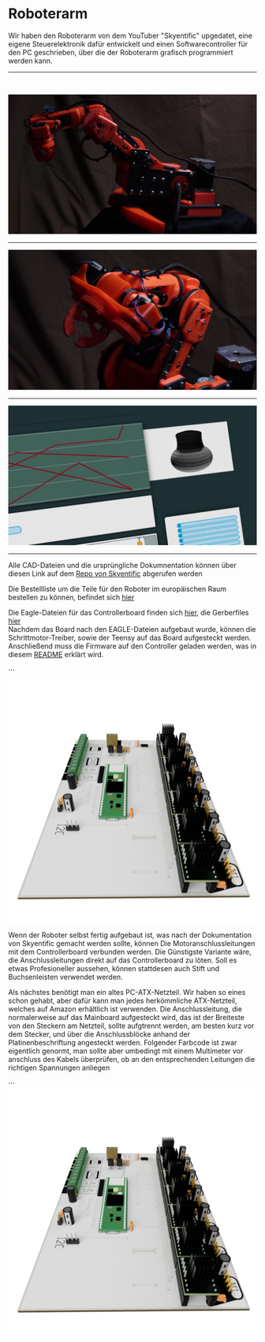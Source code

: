 
# Roboterarm

Wir haben den Roboterarm von dem YouTuber "Skyentific" upgedatet, eine eigene Steuerelektronik dafür entwickelt und einen Softwarecontroller für den PC geschrieben, über die der Roboterarm grafisch programmiert werden kann.
<hr>
<br>

![Roboter Preview](https://github.com/AMPrO-3D/Roboterarm/blob/main/blob/Bilder/StartA1.jpg?raw=true)
<br>

<hr>


![Roboter Preview](https://github.com/AMPrO-3D/Roboterarm/blob/main/blob/Bilder/StartA2.jpg?raw=true)
<br>

<hr>


![Firmware Preview](https://github.com/AMPrO-3D/Roboterarm/blob/main/blob/Bilder/StartA0.jpg?raw=true)
<br>
<hr>

Alle CAD-Dateien und die ursprüngliche Dokumnentation können über diesen Link auf dem [Repo von Skyentific](https://github.com/SkyentificGit/SmallRobotArm) abgerufen werden
<br>

Die Bestellliste um die Teile für den Roboter im europäischen Raum bestellen zu können, befindet sich [hier](/Warenkorb)
<br>

Die Eagle-Dateien für das Controllerboard finden sich [hier](/Elektronik/Eagle), die Gerberfiles [hier](/Elektronik/Gerber)
<br>
Nachdem das Board nach den EAGLE-Dateien aufgebaut wurde, können die Schrittmotor-Treiber, sowie der Teensy auf das Board aufgesteckt werden.
<br>
Anschließend muss die Firmware auf den Controller geladen werden, was in diesem [README](/Firmware) erklärt wird.


⋅⋅⋅![Board Preview](https://github.com/AMPrO-3D/Roboterarm/blob/main/blob/Bilder/MainboardC2.png?raw=true)

Wenn der Roboter selbst fertig aufgebaut ist, was nach der Dokumentation von Skyentific gemacht werden sollte, können Die Motoranschlussleitungen mit dem Controllerboard verbunden werden. Die Günstigste Variante wäre, die Anschlussleitungen direkt auf das Controllerboard zu löten. Soll es etwas Profesioneller aussehen, können stattdesen auch Stift und Buchsenleisten verwendet werden.

Als nächstes benötigt man ein altes PC-ATX-Netzteil. Wir haben so eines schon gehabt, aber dafür kann man jedes herkömmliche ATX-Netzteil, welches auf Amazon erhältlich ist verwenden. Die Anschlussleitung, die normalerweise auf das Mainboard aufgesteckt wird, das ist der Breiteste von den Steckern am Netzteil, sollte aufgtrennt werden, am besten kurz vor dem Stecker, und über die Anschlussblöcke anhand der Platinenbeschriftung angesteckt werden. Folgender Farbcode ist zwar eigentlich genormt, man sollte aber umbedingt mit einem Multimeter vor anschluss des Kabels überprüfen, ob an den entsprechenden Leitungen die richtigen Spannungen anliegen

⋅⋅⋅![Board Pinout](https://github.com/AMPrO-3D/Roboterarm/blob/main/blob/Bilder/MainboardC2.png?raw=true)


